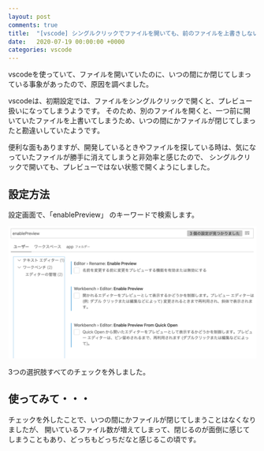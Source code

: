 ```yaml
---
layout: post
comments: true
title:  "[vscode] シングルクリックでファイルを開いても、前のファイルを上書きしないようにする"
date:   2020-07-19 00:00:00 +0000
categories: vscode
---
```

vscodeを使っていて、ファイルを開いていたのに、いつの間にか閉じてしまっている事象があったので、原因を調べました。

vscodeは、初期設定では、ファイルをシングルクリックで開くと、プレビュー扱いになってしまうようです。
そのため、別のファイルを開くと、一つ前に開いていたファイルを上書いてしまうため、いつの間にかファイルが閉じてしまったと勘違いしていたようです。

便利な面もありますが、開発しているときやファイルを探している時は、気になっていたファイルが勝手に消えてしまうと非効率と感じたので、
シングルクリックで開いても、プレビューではない状態で開くようにしました。

## 設定方法

設定画面で、「enablePreview」 のキーワードで検索します。

![image](/assets/images/2020-07-19-0000/1.png)

3つの選択肢すべてのチェックを外しました。

## 使ってみて・・・

チェックを外したことで、いつの間にかファイルが閉じてしまうことはなくなりましたが、
開いているファイル数が増えてしまって、閉じるのが面倒に感じてしまうこともあり、どっちもどっちだなと感じるこの頃です。
